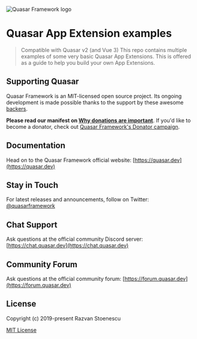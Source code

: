 ![Quasar Framework logo](https://cdn.quasar.dev/logo/svg/quasar-logo-full-inline.svg)

# Quasar App Extension examples

> Compatible with Quasar v2 (and Vue 3)
> This repo contains multiple examples of some very basic Quasar App Extensions. This is offered as a guide to help you build your own App Extensions.

## Supporting Quasar
Quasar Framework is an MIT-licensed open source project. Its ongoing development is made possible thanks to the support by these awesome [backers](https://github.com/rstoenescu/quasar-framework/blob/dev/backers.md).

**Please read our manifest on [Why donations are important](https://quasar.dev/why-donate)**. If you'd like to become a donator, check out [Quasar Framework's Donator campaign](https://donate.quasar.dev).

## Documentation

Head on to the Quasar Framework official website: [https://quasar.dev](https://quasar.dev)

## Stay in Touch

For latest releases and announcements, follow on Twitter: [@quasarframework](https://twitter.com/quasarframework)

## Chat Support

Ask questions at the official community Discord server: [https://chat.quasar.dev](https://chat.quasar.dev)

## Community Forum

Ask questions at the official community forum: [https://forum.quasar.dev](https://forum.quasar.dev)

## License

Copyright (c) 2019-present Razvan Stoenescu

[MIT License](http://en.wikipedia.org/wiki/MIT_License)
